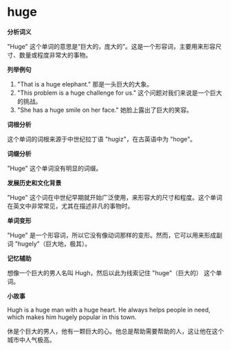 # huge

**分析词义**

  

"Huge" 这个单词的意思是“巨大的，庞大的”。这是一个形容词，主要用来形容尺寸、数量或程度非常大的事物。

  

**列举例句**

  

1.  "That is a huge elephant." 那是一头巨大的大象。
2.  "This problem is a huge challenge for us." 这个问题对我们来说是一个巨大的挑战。
3.  "She has a huge smile on her face." 她脸上露出了巨大的笑容。

  

**词根分析**

  

这个单词的词根来源于中世纪拉丁语 "hugiz"，在古英语中为 "hoge"。

  

**词缀分析**

  

"Huge" 这个单词没有明显的词缀。

  

**发展历史和文化背景**

  

"Huge" 这个词在中世纪早期就开始广泛使用，来形容大的尺寸和程度。这个单词在英文中非常常见，尤其在描述非凡的事物时。

  

**单词变形**

  

"Huge" 是一个形容词，所以它没有像动词那样的变形。然而，它可以用来形成副词 "hugely"（巨大地，极其）。

  

**记忆辅助**

  

想像一个巨大的男人名叫 Hugh，然后以此为线索记住 "huge"（巨大的） 这个单词。

  

**小故事**

  

Hugh is a huge man with a huge heart. He always helps people in need, which makes him hugely popular in this town.

  

休是个巨大的男人，他有一颗巨大的心。他总是帮助需要帮助的人，这让他在这个城市中人气极高。

